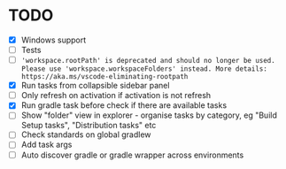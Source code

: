 # TODO

- [x] Windows support
- [ ] Tests
- [ ] `'workspace.rootPath' is deprecated and should no longer be used. Please use 'workspace.workspaceFolders' instead. More details: https://aka.ms/vscode-eliminating-rootpath`
- [x] Run tasks from collapsible sidebar panel
- [ ] Only refresh on activation if activation is not refresh
- [x] Run gradle task before check if there are available tasks
- [ ] Show "folder" view in explorer - organise tasks by category, eg "Build Setup tasks", "Distribution tasks" etc
- [ ] Check standards on global gradlew
- [ ] Add task args
- [ ] Auto discover gradle or gradle wrapper across environments
